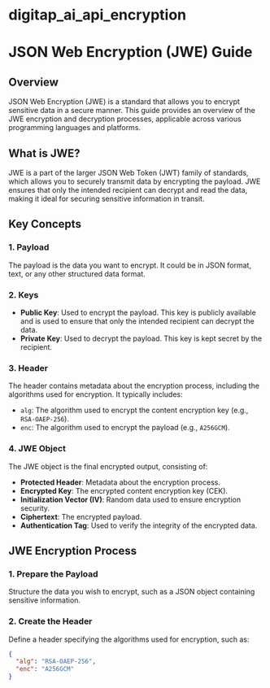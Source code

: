 # digitap_ai_api_encryption

# JSON Web Encryption (JWE) Guide

## Overview

JSON Web Encryption (JWE) is a standard that allows you to encrypt sensitive data in a secure manner. This guide provides an overview of the JWE encryption and decryption processes, applicable across various programming languages and platforms.

## What is JWE?

JWE is a part of the larger JSON Web Token (JWT) family of standards, which allows you to securely transmit data by encrypting the payload. JWE ensures that only the intended recipient can decrypt and read the data, making it ideal for securing sensitive information in transit.

## Key Concepts

### 1. Payload
The payload is the data you want to encrypt. It could be in JSON format, text, or any other structured data format.

### 2. Keys
- **Public Key**: Used to encrypt the payload. This key is publicly available and is used to ensure that only the intended recipient can decrypt the data.
- **Private Key**: Used to decrypt the payload. This key is kept secret by the recipient.

### 3. Header
The header contains metadata about the encryption process, including the algorithms used for encryption. It typically includes:
- `alg`: The algorithm used to encrypt the content encryption key (e.g., `RSA-OAEP-256`).
- `enc`: The algorithm used to encrypt the payload (e.g., `A256GCM`).

### 4. JWE Object
The JWE object is the final encrypted output, consisting of:
- **Protected Header**: Metadata about the encryption process.
- **Encrypted Key**: The encrypted content encryption key (CEK).
- **Initialization Vector (IV)**: Random data used to ensure encryption security.
- **Ciphertext**: The encrypted payload.
- **Authentication Tag**: Used to verify the integrity of the encrypted data.

## JWE Encryption Process

### 1. Prepare the Payload
Structure the data you wish to encrypt, such as a JSON object containing sensitive information.

### 2. Create the Header
Define a header specifying the algorithms used for encryption, such as:
```json
{
  "alg": "RSA-OAEP-256",
  "enc": "A256GCM"
}